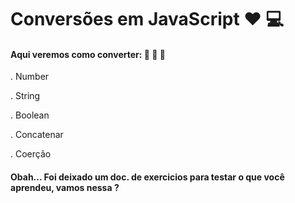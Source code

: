 # Conversões em JavaScript :heart: :computer:

#### Aqui veremos como converter: :clap: :clap: :clap:
. Number

. String 

. Boolean 

. Concatenar

. Coerção

#### Obah... Foi deixado um doc. de exercicios para testar o que você aprendeu, vamos nessa ?
